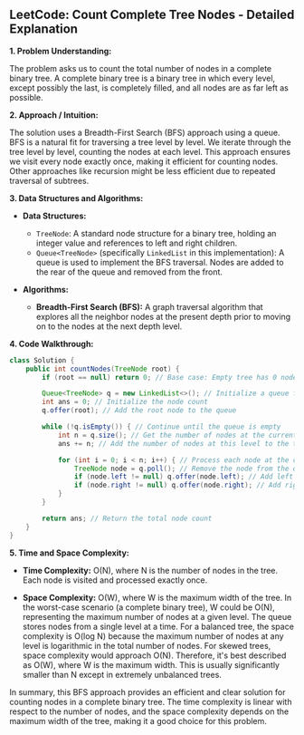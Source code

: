 ## LeetCode: Count Complete Tree Nodes - Detailed Explanation

**1. Problem Understanding:**

The problem asks us to count the total number of nodes in a complete binary tree. A complete binary tree is a binary tree in which every level, except possibly the last, is completely filled, and all nodes are as far left as possible.

**2. Approach / Intuition:**

The solution uses a Breadth-First Search (BFS) approach using a queue.  BFS is a natural fit for traversing a tree level by level.  We iterate through the tree level by level, counting the nodes at each level. This approach ensures we visit every node exactly once, making it efficient for counting nodes.  Other approaches like recursion might be less efficient due to repeated traversal of subtrees.

**3. Data Structures and Algorithms:**

* **Data Structures:**
    * `TreeNode`:  A standard node structure for a binary tree, holding an integer value and references to left and right children.
    * `Queue<TreeNode>` (specifically `LinkedList` in this implementation): A queue is used to implement the BFS traversal.  Nodes are added to the rear of the queue and removed from the front.

* **Algorithms:**
    * **Breadth-First Search (BFS):** A graph traversal algorithm that explores all the neighbor nodes at the present depth prior to moving on to the nodes at the next depth level.

**4. Code Walkthrough:**

```java
class Solution {
    public int countNodes(TreeNode root) {
        if (root == null) return 0; // Base case: Empty tree has 0 nodes

        Queue<TreeNode> q = new LinkedList<>(); // Initialize a queue for BFS
        int ans = 0; // Initialize the node count
        q.offer(root); // Add the root node to the queue

        while (!q.isEmpty()) { // Continue until the queue is empty
            int n = q.size(); // Get the number of nodes at the current level
            ans += n; // Add the number of nodes at this level to the total count

            for (int i = 0; i < n; i++) { // Process each node at the current level
                TreeNode node = q.poll(); // Remove the node from the queue
                if (node.left != null) q.offer(node.left); // Add left child if it exists
                if (node.right != null) q.offer(node.right); // Add right child if it exists
            }
        }

        return ans; // Return the total node count
    }
}
```


**5. Time and Space Complexity:**

* **Time Complexity:** O(N), where N is the number of nodes in the tree.  Each node is visited and processed exactly once.

* **Space Complexity:** O(W), where W is the maximum width of the tree. In the worst-case scenario (a complete binary tree), W could be O(N),  representing the maximum number of nodes at a given level. The queue stores nodes from a single level at a time. For a balanced tree, the space complexity is O(log N) because the maximum number of nodes at any level is logarithmic in the total number of nodes. For skewed trees, space complexity would approach O(N).  Therefore, it's best described as O(W), where W is the maximum width.  This is usually significantly smaller than N except in extremely unbalanced trees.


In summary, this BFS approach provides an efficient and clear solution for counting nodes in a complete binary tree.  The time complexity is linear with respect to the number of nodes, and the space complexity depends on the maximum width of the tree, making it a good choice for this problem.
